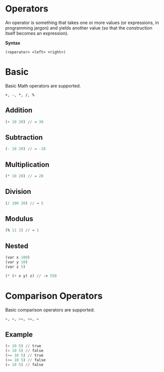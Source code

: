 # Operators

An operator is something that takes one or more values (or expressions, in programming jargon) and yields another
value (so that the construction itself becomes an expression).

**Syntax**

```
(<operator> <left> <right>)
```

# Basic

Basic Math operators are supported.

````
+, -, *, /, %
````

## Addition

```lisp
(+ 10 20) // → 30
```

## Subtraction

```lisp
(- 10 20) // → -10
```

## Multiplication

```lisp
(* 10 20) // → 20
```

## Division

```lisp
(/ 100 20) // → 5
```

## Modulus

```lisp
(% 11 2) // → 1
```

## Nested

```lisp
(var x 100)
(var y 10)
(var z 5)

(* (+ x y) z) // -> 550
```

# Comparison Operators

Basic comparison operators are supported.

```lisp
>, <, >=, <=, = 
```

## Example

```lisp
(> 10 5) // true
(< 10 5) // false
(>= 10 5) // true
(<= 10 5) // false
(= 10 5) // false
```